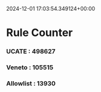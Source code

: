 2024-12-01 17:03:54.349124+00:00
# Rule Counter 
 ### UCATE : 498627

 ### Veneto : 105515

 ### Allowlist : 13930